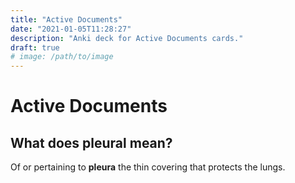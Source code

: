 ```yaml
---
title: "Active Documents"
date: "2021-01-05T11:28:27"
description: "Anki deck for Active Documents cards."
draft: true
# image: /path/to/image
---
```


# Active Documents

## What does pleural mean?

Of or pertaining to **pleura** the thin covering that protects the lungs.